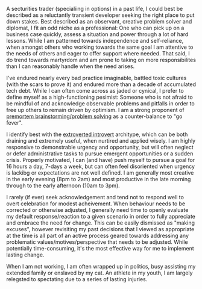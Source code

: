 A secturities trader (specialiing in options) in a past life, I could best be described as a reluctantly transient developer seeking the right place to put down stakes.  Best described as an observant, creative problem solver and diplomat, I fit an odd niche as a professional:  One who can pick up on a business case quickly, assess a situation and power through a lot of hard lessons.  While I am patterned towards independence and self-reliance, when amongst others who working towards the same goal I am attentive to the needs of others and eager to offer support where needed.  That said, I do trend towards martyrdom and am prone to taking on more responsibilites than I can reasonably handle when the need arises.

I've endured nearly every bad practice imaginable, battled toxic cultures (with the scars to prove it) and endured more than a decade of accumulated tech debt.  While I can often come across as jaded or cynical, I prefer to define myself as a high-functioning pesimist:  Someone who is not afraid to be mindful of and acknowledge observable problems and pitfalls in order to free up others to remain driven by optimism.  I am a strong proponent of [premortem brainstorming/problem solving](https://freakonomics.com/podcast/failure-is-your-friend-2/) as a counter-balance to "go fever".

I identify best with the [extroverted introvert](https://medium.com/swlh/life-as-an-extroverted-introvert-627304372393) architype, which can be both draining and extremely useful, when nurtired and applied wisely.  I am highly responsive to demonstrable urgency and opportunity, but will often neglect or defer administrative tasks to pursue emergent opportunities or a sudden crisis.  Properly motivated, I can (and have) push myself to pursue a goal for 16 hours a day, 7-days a week, but can often feel disoriented when urgency is lackibg or expectations are not well defined.  I am generally most creative in the early evening (8pm to 2am) and most productive in the late morning through to the early afternoon (10am to 3pm).

I rarely (if ever) seek acknowledgement and tend not to respond well to overt celebration for modest acheivement.  When behaviour needs to be corrected or otherwise adjusted, I generally need time to openly evaluate my default response/reaction to a given scenario in order to fully appreciate and embrace the need for change.  This can be easily dismissed as "making excuses", however revisiting my past decisions that I viewed as appropriate at the time is all part of an active process geared towards addressing any problematic values/motives/perspective that needs to be adjusted.  While potentially time-consuming, it's the most effective way for me to implement lasting change.

When I am not working, I am often wrapped up in politics, busy assisting my extended family or enslaved by my cat.  An athlete in my youth, I am largely relegsted to spectating due to a series of lasting injuries.
